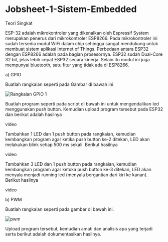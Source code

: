 # Jobsheet-1-Sistem-Embedded


Teori Singkat


ESP-32 adalah mikrokontroler yang dikenalkan oleh Espressif System merupakan penerus dari mikrokontroler ESP8266. Pada mikrokontroler ini sudah tersedia modul WiFi dalam chip sehingga sangat mendukung untuk membuat sistem aplikasi Internet of Things. Perbedaan antara ESP32 dengan ESP8266 adalah pada bagian prosesornya. ESP32 sudah Dual-Core 32 bit, jelas lebih cepat ESP32 secara kinerja. Selain itu modul ini juga mempunyai bluetooth, satu fitur yang tidak ada di ESP8266.



a) GPIO

Buatlah rangkaian seperti pada Gambar di bawah ini


![Rangkaian GPIO 1](https://user-images.githubusercontent.com/119298912/208895086-ba9ca70c-7b6f-43c1-aaf3-8ec41033179b.jpg)


Buatlah program seperti pada script di bawah ini untuk mengendalikan led menggunakan push button. Kemudian upload program tersebut pada ESP32 dan berikut adalah hasilnya


video


Tambahkan 1 LED dan 1 push button pada rangkaian, kemudian kembangkan program agar ketika push button ke-2 ditekan, LED akan melakukan blink setiap 500 ms sekali. Berikut hasilnya

video

Tambahkan 3 LED dan 1 push button pada rangkaian, kemudian kembangkan program agar ketuka push button ke-3 ditekan, LED akan menyala menjadi running led (menyala bergantian dari kiri ke kanan). Berikut hasilnya



video




b) PWM


Buatlah rangkaian seperti pada gambar di bawah ini.



![pwm](https://user-images.githubusercontent.com/119298912/209266903-932d872e-edd3-470a-9dee-26cd42144430.jpg)


Upload program tersebut, kemudian amati dan analisis apa yang terjadi serta berikut adalah dokumentasikan hasilnya.
